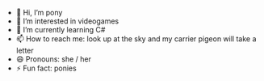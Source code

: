 - 👋 Hi, I’m pony
- 👀 I’m interested in videogames
- 🌱 I’m currently learning C#
- 📫 How to reach me: look up at the sky and my carrier pigeon will take a letter
- 😄 Pronouns: she / her
- ⚡ Fun fact: ponies
